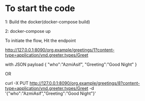 To start the code
=========================
1: Build the docker(docker-compose build)

2: docker-compose up


To initiate the flow, Hit the endpoint

http://127.0.0.1:8090/org.example/greetings/1?content-type=application/vnd.greeter.types/Greet

with JSON payload
{
	"who":"AzmiAsif",
    "Greeting":"Good Night"
}

OR 


curl -X PUT http://127.0.0.1:8090/org.example/greetings/8?content-type=application/vnd.greeter.types/Greet -d '{"who":"AzmiAsif","Greeting":"Good Night"}'
